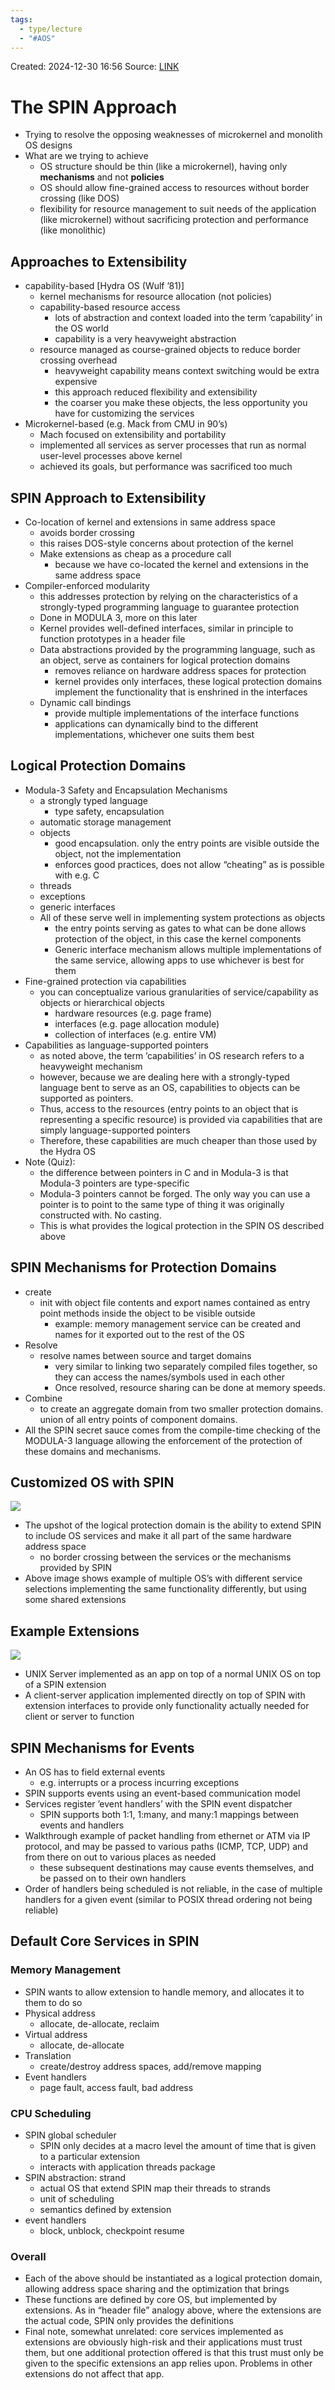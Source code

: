 ```yaml
---
tags:
  - type/lecture
  - "#AOS"
---
```

Created: 2024-12-30 16:56
Source: [LINK](https://andrewrepp.com/aos_lec_L02)

# The SPIN Approach

- Trying to resolve the opposing weaknesses of microkernel and monolith OS designs
- What are we trying to achieve
    - OS structure should be thin (like a microkernel), having only ****mechanisms**** and not ****policies****
    - OS should allow fine-grained access to resources without border crossing (like DOS)
    - flexibility for resource management to suit needs of the application (like microkernel) without sacrificing protection and performance (like monolithic)

## Approaches to Extensibility

- capability-based [Hydra OS (Wulf ’81)]
    - kernel mechanisms for resource allocation (not policies)
    - capability-based resource access
        - lots of abstraction and context loaded into the term ’capability’ in the OS world
        - capability is a very heavyweight abstraction
    - resource managed as course-grained objects to reduce border crossing overhead
        - heavyweight capability means context switching would be extra expensive
        - this approach reduced flexibility and extensibility
        - the coarser you make these objects, the less opportunity you have for customizing the services
- Microkernel-based (e.g. Mack from CMU in 90’s)
    - Mach focused on extensibility and portability
    - implemented all services as server processes that run as normal user-level processes above kernel
    - achieved its goals, but performance was sacrificed too much

## SPIN Approach to Extensibility

- Co-location of kernel and extensions in same address space
    - avoids border crossing
    - this raises DOS-style concerns about protection of the kernel
    - Make extensions as cheap as a procedure call
        - because we have co-located the kernel and extensions in the same address space
- Compiler-enforced modularity
    - this addresses protection by relying on the characteristics of a strongly-typed programming language to guarantee protection
    - Done in MODULA 3, more on this later
    - Kernel provides well-defined interfaces, similar in principle to function prototypes in a header file
    - Data abstractions provided by the programming language, such as an object, serve as containers for logical protection domains
        - removes reliance on hardware address spaces for protection
        - kernel provides only interfaces, these logical protection domains implement the functionality that is enshrined in the interfaces
    - Dynamic call bindings
        - provide multiple implementations of the interface functions
        - applications can dynamically bind to the different implementations, whichever one suits them best

## Logical Protection Domains

- Modula-3 Safety and Encapsulation Mechanisms
    - a strongly typed language
        - type safety, encapsulation
    - automatic storage management
    - objects
        - good encapsulation. only the entry points are visible outside the object, not the implementation
        - enforces good practices, does not allow “cheating” as is possible with e.g. C
    - threads
    - exceptions
    - generic interfaces
    - All of these serve well in implementing system protections as objects
        - the entry points serving as gates to what can be done allows protection of the object, in this case the kernel components
        - Generic interface mechanism allows multiple implementations of the same service, allowing apps to use whichever is best for them
- Fine-grained protection via capabilities
    - you can conceptualize various granularities of service/capability as objects or hierarchical objects
        - hardware resources (e.g. page frame)
        - interfaces (e.g. page allocation module)
        - collection of interfaces (e.g. entire VM)
- Capabilities as language-supported pointers
    - as noted above, the term ’capabilities’ in OS research refers to a heavyweight mechanism
    - however, because we are dealing here with a strongly-typed language bent to serve as an OS, capabilities to objects can be supported as pointers.
    - Thus, access to the resources (entry points to an object that is representing a specific resource) is provided via capabilities that are simply language-supported pointers
    - Therefore, these capabilities are much cheaper than those used by the Hydra OS
- Note (Quiz):
    - the difference between pointers in C and in Modula-3 is that Modula-3 pointers are type-specific
    - Modula-3 pointers cannot be forged. The only way you can use a pointer is to point to the same type of thing it was originally constructed with. No casting.
    - This is what provides the logical protection in the SPIN OS described above

## SPIN Mechanisms for Protection Domains

- create
    - init with object file contents and export names contained as entry point methods inside the object to be visible outside
        - example: memory management service can be created and names for it exported out to the rest of the OS
- Resolve
    - resolve names between source and target domains
        - very similar to linking two separately compiled files together, so they can access the names/symbols used in each other
        - Once resolved, resource sharing can be done at memory speeds.
- Combine
    - to create an aggregate domain from two smaller protection domains. union of all entry points of component domains.
- All the SPIN secret sauce comes from the compile-time checking of the MODULA-3 language allowing the enforcement of the protection of these domains and mechanisms.
## Customized OS with SPIN
![](/img/L02b_Customized_OS_with_SPIN.png)
- The upshot of the logical protection domain is the ability to extend SPIN to include OS services and make it all part of the same hardware address space
    - no border crossing between the services or the mechanisms provided by SPIN
- Above image shows example of multiple OS’s with different service selections implementing the same functionality differently, but using some shared extensions
## Example Extensions
![](/img/L02b_example_extension.png)
- UNIX Server implemented as an app on top of a normal UNIX OS on top of a SPIN extension
- A client-server application implemented directly on top of SPIN with extension interfaces to provide only functionality actually needed for client or server to function
## SPIN Mechanisms for Events

- An OS has to field external events
    - e.g. interrupts or a process incurring exceptions
- SPIN supports events using an event-based communication model
- Services register ’event handlers’ with the SPIN event dispatcher
    - SPIN supports both 1:1, 1:many, and many:1 mappings between events and handlers
- Walkthrough example of packet handling from ethernet or ATM via IP protocol, and may be passed to various paths (ICMP, TCP, UDP) and from there on out to various places as needed
    - these subsequent destinations may cause events themselves, and be passed on to their own handlers
- Order of handlers being scheduled is not reliable, in the case of multiple handlers for a given event (similar to POSIX thread ordering not being reliable)

## Default Core Services in SPIN

### Memory Management

- SPIN wants to allow extension to handle memory, and allocates it to them to do so
- Physical address
    - allocate, de-allocate, reclaim
- Virtual address
    - allocate, de-allocate
- Translation
    - create/destroy address spaces, add/remove mapping
- Event handlers
    - page fault, access fault, bad address

### CPU Scheduling

- SPIN global scheduler
    - SPIN only decides at a macro level the amount of time that is given to a particular extension
    - interacts with application threads package
- SPIN abstraction: strand
    - actual OS that extend SPIN map their threads to strands
    - unit of scheduling
    - semantics defined by extension
- event handlers
    - block, unblock, checkpoint resume

### Overall

- Each of the above should be instantiated as a logical protection domain, allowing address space sharing and the optimization that brings
- These functions are defined by core OS, but implemented by extensions. As in “header file” analogy above, where the extensions are the actual code, SPIN only provides the definitions
- Final note, somewhat unrelated: core services implemented as extensions are obviously high-risk and their applications must trust them, but one additional protection offered is that this trust must only be given to the specific extensions an app relies upon. Problems in other extensions do not affect that app.